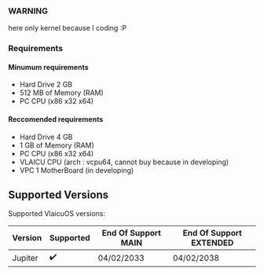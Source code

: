 ### WARNING
here only kernel because I coding :P

### Requirements
#### Minumum requirements
- Hard Drive 2 GB
- 512 MB of Memory (RAM)
- PC CPU (x86 x32 x64)
#### Reccomended requirements
- Hard Drive 4 GB
- 1 GB of Memory (RAM)
- PC CPU (x86 x32 x64)
- VLAICU CPU (arch : vcpu64, cannot buy because in developing)
- VPC 1 MotherBoard (in developing)

## Supported Versions

Supported VlaicuOS versions:

| Version          | Supported          | End Of Support MAIN                   | End Of Support  EXTENDED                      |
| ---------------- | ------------------ | ------------------------------------  | ------------------------------------          |
| Jupiter          | ✔️                 | 04/02/2033                           | 04/02/2038                                     |
